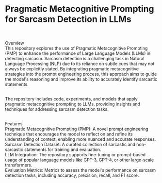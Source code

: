 # Pragmatic Metacognitive Prompting for Sarcasm Detection in LLMs <br> <br>
Overview<br>
This repository explores the use of Pragmatic Metacognitive Prompting (PMP) to enhance the performance of Large Language Models (LLMs) in detecting sarcasm. Sarcasm detection is a challenging task in Natural Language Processing (NLP) due to its reliance on subtle cues that may not always be explicitly stated. By integrating pragmatic metacognitive strategies into the prompt engineering process, this approach aims to guide the model's reasoning and improve its ability to accurately identify sarcastic statements. <br> <br>

The repository includes code, experiments, and models that apply pragmatic metacognitive prompting to LLMs, providing insights and techniques for addressing sarcasm detection tasks. <br> <br>

Features<br>
Pragmatic Metacognitive Prompting (PMP): A novel prompt engineering technique that encourages the model to reflect on and refine its understanding of context, enabling more nuanced and accurate responses.<br>
Sarcasm Detection Dataset: A curated collection of sarcastic and non-sarcastic statements for training and evaluation.<br>
LLM Integration: The repository supports fine-tuning or prompt-based usage of popular language models like GPT-3, GPT-4, or other large-scale transformers.<br>
Evaluation Metrics: Metrics to assess the model's performance on sarcasm detection tasks, including accuracy, precision, recall, and F1 score.<br>
